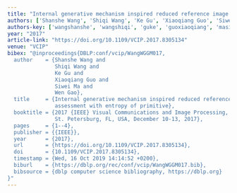 ```yaml
---
title: "Internal generative mechanism inspired reduced reference image quality assessment with entropy of primitive"
authors: ['Shanshe Wang', 'Shiqi Wang', 'Ke Gu', 'Xiaoqiang Guo', 'Siwei Ma', 'Wen Gao 0001']
authors-key: ['wangshanshe', 'wangshiqi', 'guke', 'guoxiaoqiang', 'masiwei', 'gaowen']
year: "2017"
article-link: "https://doi.org/10.1109/VCIP.2017.8305134"
venue: "VCIP"
bibex: "@inproceedings{DBLP:conf/vcip/WangWGGM017,
  author    = {Shanshe Wang and
               Shiqi Wang and
               Ke Gu and
               Xiaoqiang Guo and
               Siwei Ma and
               Wen Gao},
  title     = {Internal generative mechanism inspired reduced reference image quality
               assessment with entropy of primitive},
  booktitle = {2017 {IEEE} Visual Communications and Image Processing, {VCIP} 2017,
               St. Petersburg, FL, USA, December 10-13, 2017},
  pages     = {1--4},
  publisher = {{IEEE}},
  year      = {2017},
  url       = {https://doi.org/10.1109/VCIP.2017.8305134},
  doi       = {10.1109/VCIP.2017.8305134},
  timestamp = {Wed, 16 Oct 2019 14:14:52 +0200},
  biburl    = {https://dblp.org/rec/conf/vcip/WangWGGM017.bib},
  bibsource = {dblp computer science bibliography, https://dblp.org}
}"
---
```

